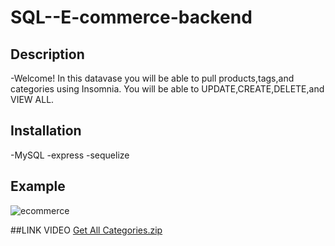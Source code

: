 # SQL--E-commerce-backend

## Description 
-Welcome! In this datavase you will be able to pull products,tags,and categories using Insomnia. You will be able to UPDATE,CREATE,DELETE,and VIEW ALL. 

## Installation
-MySQL
-express
-sequelize


## Example 
![ecommerce](https://user-images.githubusercontent.com/107505768/188503306-03fbf253-74ea-4832-8529-8f855888f8de.PNG)






##LINK VIDEO
[Get All Categories.zip](https://github.com/leslie310/SQL--E-commerce-backend/files/9491721/Get.All.Categories.zip)
